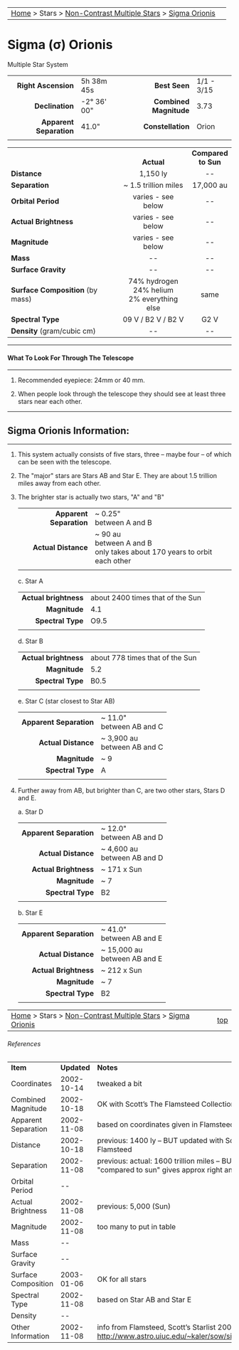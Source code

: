 <script src="/js/whatsup.js"></script>
<script type="text/javascript">
	var objectName ="Sigma Orionis"
	var objectDesc ="Multiple Star System"
	var objectImage=""
</script>

|    |    |
|:---|---:|
|[Home](/notes/#object-notes) > Stars > [Non-Contrast Multiple Stars](../!non-contrast-multiple-star-info) > [Sigma Orionis](../sigma-orionis)|  <div id=whatsup></div> |

#  Sigma (&sigma;) Orionis
Multiple Star System


|   |   |   |   |
|--:|:--|--:|:--|
|**Right Ascension**|5h 38m 45s|**Best Seen**| 1/1 - 3/15 |
|**Declination**|-2&deg; 36' 00"|**Combined Magnitude**| 3.73 |
|**Apparent Separation** | 41.0" |**Constellation**| Orion |
|   |   |   |   |


|   |   |   |
|---|:---:|:---:|
|   | <br/>**Actual**| **Compared<br/>to Sun** |
|**Distance** | 1,150 ly | -- |
|**Separation** | ~ 1.5 trillion miles | 17,000 au |
|**Orbital Period** | varies - see below | -- |
|**Actual Brightness** | varies - see below | -- |
|**Magnitude** | varies - see below | -- |
|**Mass**	             | -- | -- |
|**Surface Gravity**	 | -- | -- |
|**Surface Composition** (by mass) |74% hydrogen<br/>24% helium<br/>2% everything else| same |
|**Spectral Type**       | 09 V / B2 V / B2 V | G2 V | 
|**Density** (gram/cubic cm) | -- | -- | 

---
#### What To Look For Through The Telescope
---

1.  Recommended eyepiece: 24mm or 40 mm.

1.  When people look through the telescope they should see at least three stars near each other.

---
## Sigma Orionis Information:
---
 
1.  This system actually consists of five stars, three – maybe four – of which can be seen with the telescope.

1.  The "major" stars are Stars AB and Star E.  They are about 1.5 trillion miles away from each other.

1.  The brighter star is actually two stars, "A" and "B"

    |    |    |
    |---:|:---|
    |**Apparent Separation**| ~ 0.25"<br/>between A and B |
    |**Actual Distance**| ~ 90 au<br/>between A and B<br/>only takes about 170 years to orbit each other |
    |    |    |
    
    c.  Star A

    |    |    |
    |---:|:---|
    |**Actual brightness**| about 2400 times that of the Sun|
	|**Magnitude**|4.1|
	|**Spectral Type**| O9.5 |
    |    |    |

    d.  Star B

    |    |    |
    |---:|:---|
    |**Actual brightness**| about 778 times that of the Sun|
	|**Magnitude**|5.2|
	|**Spectral Type**| B0.5 |
    |    |    |

    e.  Star C (star closest to Star AB)

    |    |    |
    |---:|:---|
    |**Apparent Separation**| ~ 11.0"<br/>between AB and C |
    |**Actual Distance**| ~ 3,900 au<br/>between AB and C |
	|**Magnitude**| ~ 9 |
	|**Spectral Type**| A |
    |   |    |

1.  Further away from AB, but brighter than C, are two other stars, Stars D and E.

    a.  Star D

    |    |    |
    |---:|:---|
    |**Apparent Separation**| ~ 12.0"<br/>between AB and D |
    |**Actual Distance**| ~ 4,600 au<br/>between AB and D |
    |**Actual Brightness**| ~ 171 x Sun |
	|**Magnitude**| ~ 7 |
	|**Spectral Type**| B2 |
    |   |    |


    b.  Star E

    |    |    |
    |---:|:---|
    |**Apparent Separation**| ~ 41.0"<br/>between AB and E |
    |**Actual Distance**| ~ 15,000 au<br/>between AB and E |
    |**Actual Brightness**| ~ 212 x Sun |
	|**Magnitude**| ~ 7 |
	|**Spectral Type**| B2 |
    |    |    |



|    |    |
|:---|---:|
|[Home](/notes/#object-notes) > Stars > [Non-Contrast Multiple Stars](../!non-contrast-multiple-star-info) > [Sigma Orionis](../sigma-orionis) | [top](#sigma-orionis)|

###### References

|   |   |   |
|---|---|---|
|**Item**|**Updated**|**Notes**| 
|Coordinates|2002-10-14|tweaked a bit|
|Combined Magnitude|2002-10-18|OK with Scott’s The Flamsteed Collection|
|Apparent Separation|2002-11-08|based on coordinates given in Flamsteed|
|Distance|2002-10-18|previous: 1400 ly – BUT updated with Scott’s Flamsteed|
|Separation|2002-11-08|previous: actual: 1600 trillion miles  – BUT "compared to sun" gives approx right answer|
|Orbital Period| -- |   |
|Actual Brightness|2002-11-08|previous: 5,000 (Sun)|
|Magnitude|2002-11-08|too many to put in table|
|Mass| -- |   |
|Surface Gravity| -- |   |
|Surface Composition|2003-01-06|OK for all stars|
|Spectral Type|2002-11-08|based on Star AB and Star E|
|Density| -- |   |
|Other Information|2002-11-08|info from Flamsteed, Scott’s Starlist 2000, and <http://www.astro.uiuc.edu/~kaler/sow/sigmaori.html>|

